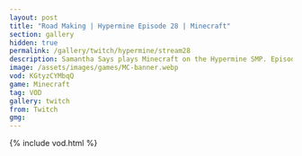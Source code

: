 ```yaml
---
layout: post
title: "Road Making | Hypermine Episode 28 | Minecraft"
section: gallery
hidden: true
permalink: /gallery/twitch/hypermine/stream28
description: Samantha Says plays Minecraft on the Hypermine SMP. Episode 28.
image: /assets/images/games/MC-banner.webp
vod: KGtyzCYMbqQ
game: Minecraft
tag: VOD
gallery: twitch
from: Twitch
gmg:
---
```

{% include vod.html %}